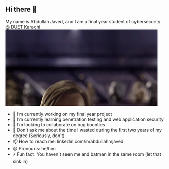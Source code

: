 ## Hi there 👋
My name is Abdullah Javed, and I am a final year student of cybersecurity @ DUET Karachi
![](https://github.com/aboodi-jay/aboodi-jay/blob/main/Nx0rz3jtxtEre.webp)
- 🔭 I’m currently working on my final year project
- 🌱 I’m currently learning penetration testing and web application security
- 👯 I’m looking to collaborate on bug bounties
- 💬 Don't ask me about the time I wasted during the first two years of my degree (Seriously, don't)
- 📫 How to reach me: linkedin.com/in/abdullahmjaved
- 😄 Pronouns: he/him
- ⚡ Fun fact: You haven't seen me and batman in the same room (let that sink in)
